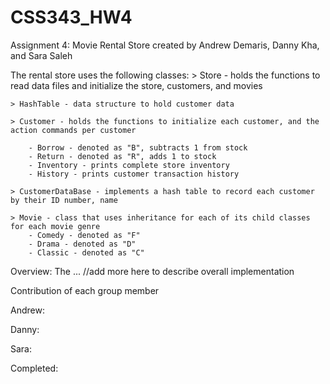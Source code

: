 # CSS343_HW4
Assignment 4: Movie Rental Store
created by Andrew Demaris, Danny Kha, and Sara Saleh

The rental store uses the following classes:
    > Store -  holds the functions to read data files and initialize the store, customers, and movies

    > HashTable - data structure to hold customer data

    > Customer - holds the functions to initialize each customer, and the action commands per customer

        - Borrow - denoted as "B", subtracts 1 from stock
        - Return - denoted as "R", adds 1 to stock
        - Inventory - prints complete store inventory 
        - History - prints customer transaction history
    
    > CustomerDataBase - implements a hash table to record each customer by their ID number, name
    
    > Movie - class that uses inheritance for each of its child classes for each movie genre
        - Comedy - denoted as "F"
        - Drama - denoted as "D"
        - Classic - denoted as "C"

Overview:
The ... //add more here to describe overall implementation

Contribution of each group member

Andrew:

Danny:

Sara:

Completed: 